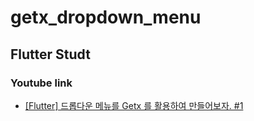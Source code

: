# getx_dropdown_menu

## Flutter Studt
### Youtube link
- [[Flutter] 드롭다운 메뉴를 Getx 를 활용하여 만들어보자. #1](https://www.youtube.com/watch?v=YQBsrC8K-sI)
